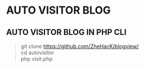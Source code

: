 # AUTO VISITOR BLOG
## AUTO VISITOR BLOG IN PHP CLI

> git clone https://github.com/ZheHacK/blogview/ <br>
> cd autovisitor <br>
> php visit.php
